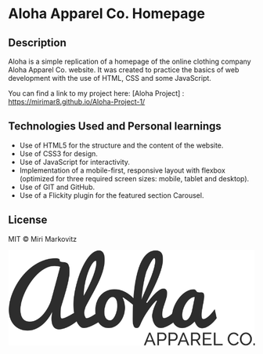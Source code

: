 # Aloha Apparel Co. Homepage

## Description
Aloha is a simple replication of a homepage of the online clothing company Aloha Apparel Co. website. It was created to practice the basics of web development with the use of HTML, CSS and some JavaScript.

You can find a link to my project here: [Aloha Project] : https://mirimar8.github.io/Aloha-Project-1/

## Technologies Used and Personal learnings

* Use of HTML5 for the structure and the content of the website.
* Use of CSS3 for design. 
* Use of JavaScript for interactivity.
* Implementation of a mobile-first, responsive layout with flexbox (optimized for three required screen sizes: mobile, tablet and desktop).
* Use of GIT and GitHub.
* Use of a Flickity plugin for the featured          section Carousel.


## License
MIT © Miri Markovitz

![Aloha Logo](/images/aloha-logo.svg)






